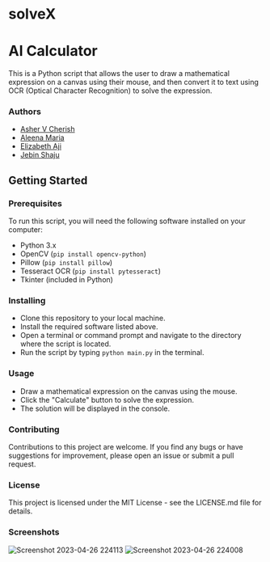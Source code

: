 # solveX
# AI Calculator
This is a Python script that allows the user to draw a mathematical expression on a canvas using their mouse, and then convert it to text using OCR (Optical Character Recognition) to solve the expression.
### Authors
- [Asher V Cherish](https://github.com/AsherVC)
- [Aleena Maria](https://github.com/prettycoolvariables) 
- [Elizabeth Aji](https://github.com/EGi-07)
- [Jebin Shaju](https://www.github.com/jebinshaju)
## Getting Started
### Prerequisites
To run this script, you will need the following software installed on your computer:

- Python 3.x
- OpenCV (```pip install opencv-python```)
- Pillow (```pip install pillow```)
- Tesseract OCR (```pip install pytesseract```)
- Tkinter (included in Python)
### Installing
- Clone this repository to your local machine.
- Install the required software listed above.
- Open a terminal or command prompt and navigate to the directory where the script is located.
- Run the script by typing ```python main.py``` in the terminal.
### Usage
- Draw a mathematical expression on the canvas using the mouse.
- Click the "Calculate" button to solve the expression.
- The solution will be displayed in the console.
### Contributing
Contributions to this project are welcome. If you find any bugs or have suggestions for improvement, please open an issue or submit a pull request.

### License
This project is licensed under the MIT License - see the LICENSE.md file for details.

### Screenshots
![Screenshot 2023-04-26 224113](https://user-images.githubusercontent.com/67820811/234653923-afe0089d-7038-4114-9580-29ecacb58a60.png)
![Screenshot 2023-04-26 224008](https://user-images.githubusercontent.com/67820811/234653935-972a8c66-2134-4a37-a8df-2d6934523d50.png)

